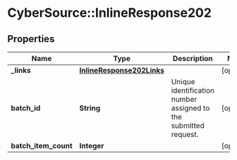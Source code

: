 # CyberSource::InlineResponse202

## Properties
Name | Type | Description | Notes
------------ | ------------- | ------------- | -------------
**_links** | [**InlineResponse202Links**](InlineResponse202Links.md) |  | [optional] 
**batch_id** | **String** | Unique identification number assigned to the submitted request. | [optional] 
**batch_item_count** | **Integer** |  | [optional] 


